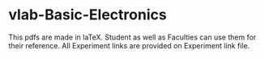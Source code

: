 # vlab-Basic-Electronics
This pdfs are made in laTeX. Student as well as Faculties can use them for their reference. All Experiment links are provided on Experiment link file.
